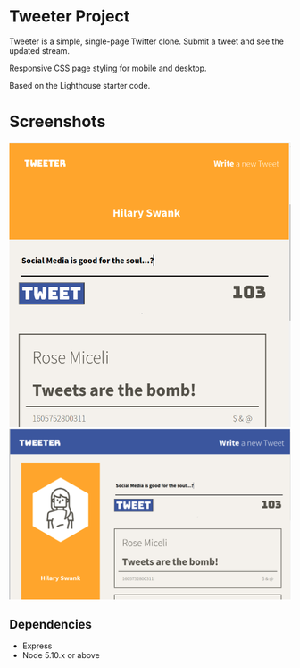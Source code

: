 # Tweeter Project

Tweeter is a simple, single-page Twitter clone. Submit a tweet and see the updated stream.

Responsive CSS page styling for mobile and desktop.

Based on the Lighthouse starter code.

# Screenshots

!["Screenshot of mobile version"](https://github.com/alysoncp/tweeter/blob/master/docs/tweeter-mobile.png?raw=true)
!["Screenshot of desktop version"](https://github.com/alysoncp/tweeter/blob/master/docs/tweeter-wide.png?raw=true)


## Dependencies

- Express
- Node 5.10.x or above
